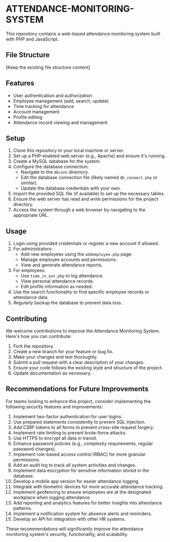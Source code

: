 # ATTENDANCE-MONITORING-SYSTEM

This repository contains a web-based attendance monitoring system built with PHP and JavaScript.

## File Structure

[Keep the existing file structure content]

## Features

- User authentication and authorization
- Employee management (add, search, update)
- Time tracking for attendance
- Account management
- Profile editing
- Attendance record viewing and management

## Setup

1. Clone this repository to your local machine or server.
2. Set up a PHP-enabled web server (e.g., Apache) and ensure it's running.
3. Create a MySQL database for the system.
4. Configure the database connection:
   - Navigate to the `dbconn` directory.
   - Edit the database connection file (likely named `db_connect.php` or similar).
   - Update the database credentials with your own.
5. Import the provided SQL file (if available) to set up the necessary tables.
6. Ensure the web server has read and write permissions for the project directory.
7. Access the system through a web browser by navigating to the appropriate URL.

## Usage

1. Login using provided credentials or register a new account if allowed.
2. For administrators:
   - Add new employees using the `addemployee.php` page.
   - Manage employee accounts and permissions.
   - View and generate attendance reports.
3. For employees:
   - Use `time_in_out.php` to log attendance.
   - View personal attendance records.
   - Edit profile information as needed.
4. Use the search functionality to find specific employee records or attendance data.
5. Regularly backup the database to prevent data loss.

## Contributing

We welcome contributions to improve the Attendance Monitoring System. Here's how you can contribute:

1. Fork the repository.
2. Create a new branch for your feature or bug fix.
3. Make your changes and test thoroughly.
4. Submit a pull request with a clear description of your changes.
5. Ensure your code follows the existing style and structure of the project.
6. Update documentation as necessary.

## Recommendations for Future Improvements

For teams looking to enhance this project, consider implementing the following security features and improvements:

1. Implement two-factor authentication for user logins.
2. Use prepared statements consistently to prevent SQL injection.
3. Add CSRF tokens to all forms to prevent cross-site request forgery.
4. Implement rate limiting to prevent brute-force attacks.
5. Use HTTPS to encrypt all data in transit.
6. Enhance password policies (e.g., complexity requirements, regular password changes).
7. Implement role-based access control (RBAC) for more granular permissions.
8. Add an audit log to track all system activities and changes.
9. Implement data encryption for sensitive information stored in the database.
10. Develop a mobile app version for easier attendance logging.
11. Integrate with biometric devices for more accurate attendance tracking.
12. Implement geofencing to ensure employees are at the designated workplace when logging attendance.
13. Add reporting and analytics features for better insights into attendance patterns.
14. Implement a notification system for absence alerts and reminders.
15. Develop an API for integration with other HR systems.

These recommendations will significantly improve the attendance monitoring system's security, functionality, and scalability.
